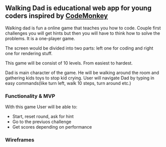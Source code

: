 ## Walking Dad is educational web app for young coders inspired by [CodeMonkey](https://www.playcodemonkey.com/)

Walking dad is fun a online game that teaches you how to code. Couple first challenges you will get hints but then you will have to think how to solve the problems. It is a one-player game.


The screen would be divided into two parts: left one for coding and right one for rendering stuff.

This game will be consist of 10 levels. From easiest to hardest.

Dad is main character of the game. He will be walking around the room and gathering kids toys to stop kid crying.
User will navigate Dad by typing in easy commands(like turn left, walk 10 steps, turn around etc.)

### Functionality & MVP

With this game User will be able to:

- Start, reset round, ask for hint
- Go to the previuos challenge
- Get scores depending on performance


### Wireframes
